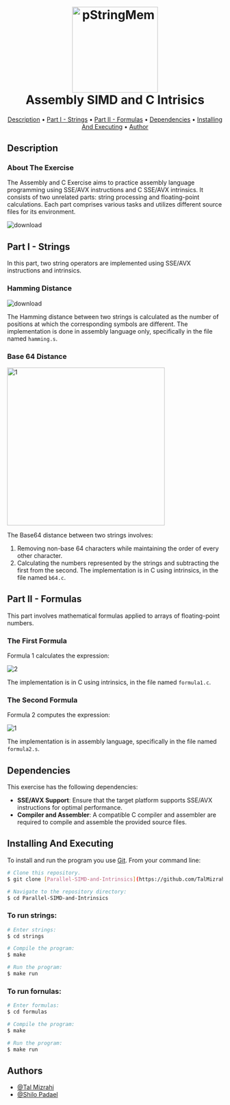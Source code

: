 <h1 align="center">
  
  <br>
<img width="200" alt="pStringMem" src="https://github.com/TalMizrahii/Assembly-Pstrings/assets/103560553/cc350fec-e689-4cd4-bdac-b3986187c914">

  <br>
  Assembly SIMD and C Intrisics
  <br>
</h1>

<h4 align="center"> </h4>

<p align="center">
  <a href="#description">Description</a> •
  <a href="#part-i---strings">Part I - Strings</a> •
  <a href="#part-ii---formulas">Part II - Formulas</a> •
  <a href="#dependencies">Dependencies</a> •
  <a href="#installing-and-executing">Installing And Executing</a> •
  <a href="#author">Author</a> 
</p>

## Description

### About The Exercise

The Assembly and C Exercise aims to practice assembly language programming using SSE/AVX instructions and C SSE/AVX intrinsics. It consists of two unrelated parts: string processing and floating-point calculations. Each part comprises various tasks and utilizes different source files for its environment.

![download](https://github.com/TalMizrahii/Parallel-SIMD-and-Intrinsics/assets/103560553/eb54db1c-8269-4bd8-a120-1f2e2288453b)

## Part I - Strings

In this part, two string operators are implemented using SSE/AVX instructions and intrinsics.

### Hamming Distance

![download](https://github.com/TalMizrahii/Parallel-SIMD-and-Intrinsics/assets/103560553/ef9f1921-2ed3-4a47-8387-eeac0e586e1d)

The Hamming distance between two strings is calculated as the number of positions at which the corresponding symbols are different. The implementation is done in assembly language only, specifically in the file named `hamming.s`.

### Base 64 Distance

  <img width="368" alt="1" src="https://github.com/TalMizrahii/Parallel-SIMD-and-Intrinsics/assets/103560553/ad96798e-1e62-4b63-bb85-d43488c8f4aa.PNG">

The Base64 distance between two strings involves:
1. Removing non-base 64 characters while maintaining the order of every other character.
2. Calculating the numbers represented by the strings and subtracting the first from the second.
The implementation is in C using intrinsics, in the file named `b64.c`.

## Part II - Formulas

This part involves mathematical formulas applied to arrays of floating-point numbers.

### The First Formula

Formula 1 calculates the expression:

![2](https://github.com/TalMizrahii/Parallel-SIMD-and-Intrinsics/assets/103560553/ab7364b0-bfdd-4df2-9f09-be1b8a863a46)

The implementation is in C using intrinsics, in the file named `formula1.c`.

### The Second Formula

Formula 2 computes the expression:

![1](https://github.com/TalMizrahii/Parallel-SIMD-and-Intrinsics/assets/103560553/5b4fe6eb-762d-4d11-89a4-e22952de3ed2)


The implementation is in assembly language, specifically in the file named `formula2.s`.

## Dependencies

This exercise has the following dependencies:

- **SSE/AVX Support**: Ensure that the target platform supports SSE/AVX instructions for optimal performance.
- **Compiler and Assembler**: A compatible C compiler and assembler are required to compile and assemble the provided source files.

## Installing And Executing

To install and run the program you use [Git](https://git-scm.com). From your command line:

```bash
# Clone this repository.
$ git clone [Parallel-SIMD-and-Intrinsics](https://github.com/TalMizrahii/Parallel-SIMD-and-Intrinsics)

# Navigate to the repository directory:
$ cd Parallel-SIMD-and-Intrinsics
```

### To run strings:
```bash
# Enter strings:
$ cd strings

# Compile the program:
$ make

# Run the program:
$ make run
```

### To run fornulas:
```bash
# Enter formulas:
$ cd formulas

# Compile the program:
$ make

# Run the program:
$ make run
```
## Authors

* [@Tal Mizrahi](https://github.com/TalMizrahii)
* [@Shilo Padael](https://github.com/shilopadael)

